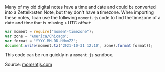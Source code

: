 Many of my old digital notes have a time and date and could be converted into a Zettelkasten Note, but they don't have a timezone. When importing these notes, I can use the following `moment.js` code to find the timezone of a date and time that is missing a UTC offset:

```javascript
var moment = require("moment-timezone");
var zone = "America/Chicago";
var format = "YYYY-MM-DD-HHmmZZ";
document.write(moment.tz("2021-10-31 12:10", zone).format(format));
```

This code can be run quickly in a `moment.js` sandbox.

Source: [momentjs.com](https://momentjs.com/timezone/docs/)
